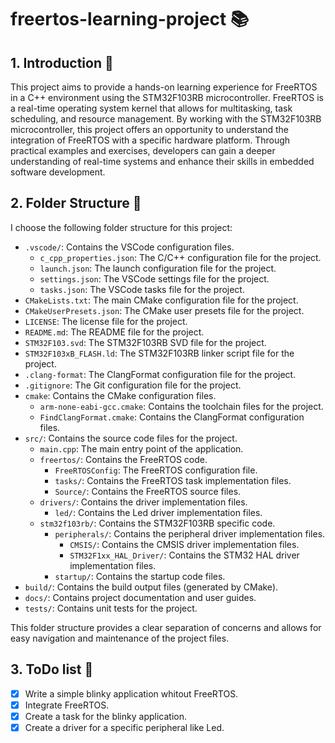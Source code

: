 # freertos-learning-project 📚


## 1. Introduction 🚀

This project aims to provide a hands-on learning experience for FreeRTOS in a C++ environment using the STM32F103RB microcontroller.
FreeRTOS is a real-time operating system kernel that allows for multitasking, task scheduling, and resource management.
By working with the STM32F103RB microcontroller, this project offers an opportunity to understand the integration of FreeRTOS with a specific hardware platform.
Through practical examples and exercises, developers can gain a deeper understanding of real-time systems and enhance their skills in embedded software development.

## 2. Folder Structure 📁

I choose the following folder structure for this project:

- `.vscode/`: Contains the VSCode configuration files.
    - `c_cpp_properties.json`: The C/C++ configuration file for the project.
    - `launch.json`: The launch configuration file for the project.
    - `settings.json`: The VSCode settings file for the project.
    - `tasks.json`: The VSCode tasks file for the project.
- `CMakeLists.txt`: The main CMake configuration file for the project.
- `CMakeUserPresets.json`: The CMake user presets file for the project.
- `LICENSE`: The license file for the project.
- `README.md`: The README file for the project.
- `STM32F103.svd`: The STM32F103RB SVD file for the project.
- `STM32F103xB_FLASH.ld`: The STM32F103RB linker script file for the project.
- `.clang-format`: The ClangFormat configuration file for the project.
- `.gitignore`: The Git configuration file for the project.
- `cmake`: Contains the CMake configuration files.
    - `arm-none-eabi-gcc.cmake`: Contains the toolchain files for the project.
    - `FindClangFormat.cmake`: Contains the ClangFormat configuration files.
- `src/`: Contains the source code files for the project.
    - `main.cpp`: The main entry point of the application.
    - `freertos/`: Contains the FreeRTOS code.
        - `FreeRTOSConfig`: The FreeRTOS configuration file.
        - `tasks/`: Contains the FreeRTOS task implementation files.
        - `Source/`: Contains the FreeRTOS source files.
    - `drivers/`: Contains the driver implementation files.
        - `led/`: Contains the Led driver implementation files.
    - `stm32f103rb/`: Contains the STM32F103RB specific code.
        - `peripherals/`: Contains the peripheral driver implementation files.
            - `CMSIS/`: Contains the CMSIS driver implementation files.
            - `STM32F1xx_HAL_Driver/`: Contains the STM32 HAL driver implementation files.
        - `startup/`: Contains the startup code files.
- `build/`: Contains the build output files (generated by CMake).
- `docs/`: Contains project documentation and user guides.
- `tests/`: Contains unit tests for the project.

This folder structure provides a clear separation of concerns and allows for easy navigation and maintenance of the project files.

## 3. ToDo list 📝

- [x] Write a simple blinky application whitout FreeRTOS.
- [x] Integrate FreeRTOS.
- [x] Create a task for the blinky application.
- [x] Create a driver for a specific peripheral like Led.
